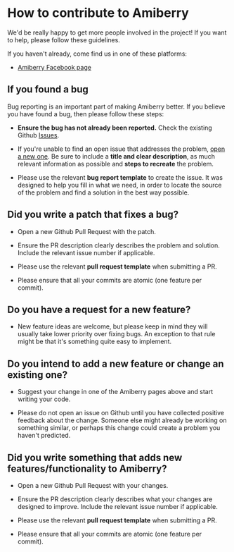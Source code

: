 # How to contribute to Amiberry

We'd be really happy to get more people involved in the project! If you want to help, please follow these guidelines.

If you haven't already, come find us in one of these platforms:

* [Amiberry Facebook page](https://fb.me/amiberry.emulator)

## If you found a bug

Bug reporting is an important part of making Amiberry better. If you believe you have found a bug, then please follow these steps:

* **Ensure the bug has not already been reported.** Check the existing Github [Issues](https://github.com/BlitterStudio/amiberry/issues).

* If you're unable to find an open issue that addresses the problem, [open a new one](https://github.com/BlitterStudio/amiberry/issues/new). 
Be sure to include a **title and clear description**, as much relevant information as possible and **steps to recreate** the problem.

* Please use the relevant **bug report template** to create the issue. It was designed to help you fill in what we need, in order to locate
the source of the problem and find a solution in the best way possible.

## Did you write a patch that fixes a bug?

* Open a new Github Pull Request with the patch.

* Ensure the PR description clearly describes the problem and solution. Include the relevant issue number if applicable.

* Please use the relevant **pull request template** when submitting a PR.

* Please ensure that all your commits are atomic (one feature per commit).

## Do you have a request for a new feature?

* New feature ideas are welcome, but please keep in mind they will usually take lower priority over fixing bugs. An exception to that rule 
might be that it's something quite easy to implement.

## Do you intend to add a new feature or change an existing one?

* Suggest your change in one of the Amiberry pages above and start writing your code.

* Please do not open an issue on Github until you have collected positive feedback about the change. Someone else might already be working
on something similar, or perhaps this change could create a problem you haven't predicted.

## Did you write something that adds new features/functionality to Amiberry?

* Open a new Github Pull Request with your changes.

* Ensure the PR description clearly describes what your changes are designed to improve. Include the relevant issue number if applicable.

* Please use the relevant **pull request template** when submitting a PR.

* Please ensure that all your commits are atomic (one feature per commit).



